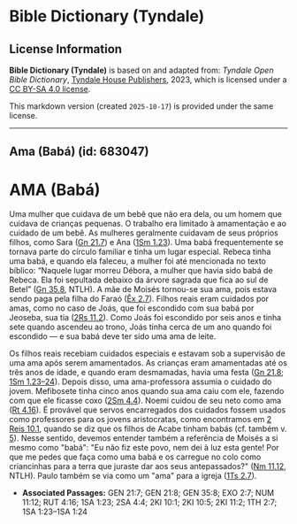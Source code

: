 # Bible Dictionary (Tyndale)

## License Information

**Bible Dictionary (Tyndale)** is based on and adapted from: _Tyndale Open Bible Dictionary_, [Tyndale House Publishers](https://tyndaleopenresources.com/), 2023, which is licensed under a [CC BY-SA 4.0 license](https://creativecommons.org/licenses/by-sa/4.0/legalcode.en).

This markdown version (created `2025-10-17`) is provided under the same license.



--------------------------------

## Ama (Babá) (id: 683047)

AMA (Babá)
==========

Uma mulher que cuidava de um bebê que não era dela, ou um homem que cuidava de crianças pequenas. O trabalho era limitado à amamentação e ao cuidado de um bebê. As mulheres geralmente cuidavam de seus próprios filhos, como Sara ([Gn 21\.7](https://ref.ly/Gen21:7)) e Ana ([1Sm 1\.23](https://ref.ly/1Sam1:23)). Uma babá frequentemente se tornava parte do círculo familiar e tinha um lugar especial. Rebeca tinha uma babá, e quando ela faleceu, a mulher foi até mencionada no texto bíblico: “Naquele lugar morreu Débora, a mulher que havia sido babá de Rebeca. Ela foi sepultada debaixo da árvore sagrada que fica ao sul de Betel” ([Gn 35\.8](https://ref.ly/Gen35:8), NTLH). A mãe de Moisés tornou\-se sua ama, pois estava sendo paga pela filha do Faraó ([Êx 2\.7](https://ref.ly/Exod2:7)). Filhos reais eram cuidados por amas, como no caso de Joás, que foi escondido com sua babá por Jeoseba, sua tia ([2Rs 11\.2](https://ref.ly/2Kgs11:2)). Como Joás foi escondido por seis anos e tinha sete quando ascendeu ao trono, Joás tinha cerca de um ano quando foi escondido — e sua babá deve ter sido uma ama de leite.

Os filhos reais recebiam cuidados especiais e estavam sob a supervisão de uma ama após serem amamentados. As crianças eram amamentadas até os três anos de idade, e quando eram desmamadas, havia uma festa ([Gn 21\.8](https://ref.ly/Gen21:8); [1Sm 1\.23–24](https://ref.ly/1Sam1:23-1Sam1:24)). Depois disso, uma ama\-professora assumia o cuidado do jovem. Mefibosete tinha cinco anos quando sua ama caiu com ele, fazendo com que ele ficasse coxo ([2Sm 4\.4](https://ref.ly/2Sam4:4)). Noemi cuidou de seu neto como ama ([Rt 4\.16](https://ref.ly/Ruth4:16)). É provável que servos encarregados dos cuidados fossem usados como professores para os jovens aristocratas, como encontramos em [2 Reis 10\.1](https://ref.ly/2Kgs10:1), quando se diz que os filhos de Acabe tinham babás (cf. também v. [5](https://ref.ly/2Kgs10:5)). Nesse sentido, devemos entender também a referência de Moisés a si mesmo como "babá": "Eu não fiz este povo, nem dei à luz esta gente! Por que me pedes que faça como uma babá e os carregue no colo como criancinhas para a terra que juraste dar aos seus antepassados?" ([Nm 11\.12](https://ref.ly/Num11:12), NTLH). Paulo também se via como um "ama" para a igreja ([1Ts 2\.7](https://ref.ly/1Thess2:7)).

* **Associated Passages:** GEN 21:7; GEN 21:8; GEN 35:8; EXO 2:7; NUM 11:12; RUT 4:16; 1SA 1:23; 2SA 4:4; 2KI 10:1; 2KI 10:5; 2KI 11:2; 1TH 2:7; 1SA 1:23–1SA 1:24


